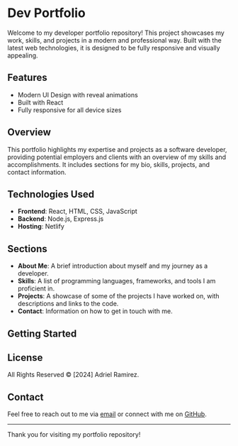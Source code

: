 # Dev Portfolio

Welcome to my developer portfolio repository! This project showcases my work, skills, and projects in a modern and professional way. Built with the latest web technologies, it is designed to be fully responsive and visually appealing.

## Features

- Modern UI Design with reveal animations
- Built with React
- Fully responsive for all device sizes

## Overview

This portfolio highlights my expertise and projects as a software developer, providing potential employers and clients with an overview of my skills and accomplishments. It includes sections for my bio, skills, projects, and contact information.

## Technologies Used

- **Frontend**: React, HTML, CSS, JavaScript
- **Backend**: Node.js, Express.js
- **Hosting**: Netlify

## Sections

- **About Me**: A brief introduction about myself and my journey as a developer.
- **Skills**: A list of programming languages, frameworks, and tools I am proficient in.
- **Projects**: A showcase of some of the projects I have worked on, with descriptions and links to the code.
- **Contact**: Information on how to get in touch with me.

## Getting Started

## License

All Rights Reserved © [2024] Adriel Ramirez.

## Contact

Feel free to reach out to me via [email](mailto:adrielramirez377@gmail.com) or connect with me on [GitHub](https://github.com/Adrielcodes).

---

Thank you for visiting my portfolio repository!
